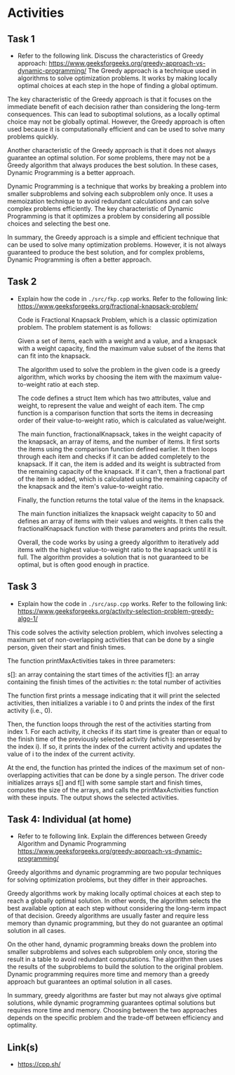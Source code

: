 # Activities

## Task 1

- Refer to the following link. Discuss the characteristics of Greedy approach:
  https://www.geeksforgeeks.org/greedy-approach-vs-dynamic-programming/
The Greedy approach is a technique used in algorithms to solve optimization problems. It works by making locally optimal choices at each step in the hope of finding a global optimum.

The key characteristic of the Greedy approach is that it focuses on the immediate benefit of each decision rather than considering the long-term consequences. This can lead to suboptimal solutions, as a locally optimal choice may not be globally optimal. However, the Greedy approach is often used because it is computationally efficient and can be used to solve many problems quickly.

Another characteristic of the Greedy approach is that it does not always guarantee an optimal solution. For some problems, there may not be a Greedy algorithm that always produces the best solution. In these cases, Dynamic Programming is a better approach.

Dynamic Programming is a technique that works by breaking a problem into smaller subproblems and solving each subproblem only once. It uses a memoization technique to avoid redundant calculations and can solve complex problems efficiently. The key characteristic of Dynamic Programming is that it optimizes a problem by considering all possible choices and selecting the best one.

In summary, the Greedy approach is a simple and efficient technique that can be used to solve many optimization problems. However, it is not always guaranteed to produce the best solution, and for complex problems, Dynamic Programming is often a better approach.

## Task 2

- Explain how the code in `./src/fkp.cp`p works. Refer to the following link:
  https://www.geeksforgeeks.org/fractional-knapsack-problem/

  Code is Fractional Knapsack Problem, which is a classic optimization problem. The problem statement is as follows:

  Given a set of items, each with a weight and a value, and a knapsack with a weight capacity, find the maximum value subset of the items that can fit into the knapsack.

  The algorithm used to solve the problem in the given code is a greedy algorithm, which works by choosing the item with the maximum value-to-weight ratio at each step.

  The code defines a struct Item which has two attributes, value and weight, to represent the value and weight of each item. The cmp function is a comparison function that sorts the items in decreasing order of their value-to-weight ratio, which is calculated as value/weight.

  The main function, fractionalKnapsack, takes in the weight capacity of the knapsack, an array of items, and the number of items. It first sorts the items using the comparison function defined earlier. It then loops through each item and checks if it can be added completely to the knapsack. If it can, the item is added and its weight is subtracted from the remaining capacity of the knapsack. If it can't, then a fractional part of the item is added, which is calculated using the remaining capacity of the knapsack and the item's value-to-weight ratio.

  Finally, the function returns the total value of the items in the knapsack.

  The main function initializes the knapsack weight capacity to 50 and defines an array of items with their values and weights. It then calls the fractionalKnapsack function with these parameters and prints the result.

  Overall, the code works by using a greedy algorithm to iteratively add items with the highest value-to-weight ratio to the knapsack until it is full. The algorithm provides a solution that is not guaranteed to be optimal, but is often good enough in practice.

## Task 3

- Explain how the code in `./src/asp.cpp` works. Refer to the following link:
  https://www.geeksforgeeks.org/activity-selection-problem-greedy-algo-1/

This code solves the activity selection problem, which involves selecting a maximum set of non-overlapping activities that can be done by a single person, given their start and finish times.

The function printMaxActivities takes in three parameters:

s[]: an array containing the start times of the activities
f[]: an array containing the finish times of the activities
n: the total number of activities

The function first prints a message indicating that it will print the selected activities, then initializes a variable i to 0 and prints the index of the first activity (i.e., 0).

Then, the function loops through the rest of the activities starting from index 1. For each activity, it checks if its start time is greater than or equal to the finish time of the previously selected activity (which is represented by the index i). If so, it prints the index of the current activity and updates the value of i to the index of the current activity.

At the end, the function has printed the indices of the maximum set of non-overlapping activities that can be done by a single person. The driver code initializes arrays s[] and f[] with some sample start and finish times, computes the size of the arrays, and calls the printMaxActivities function with these inputs. The output shows the selected activities.

## Task 4: Individual (at home)

- Refer to te following link. Explain the differences between Greedy Algorithm and Dynamic Programming
  https://www.geeksforgeeks.org/greedy-approach-vs-dynamic-programming/

Greedy algorithms and dynamic programming are two popular techniques for solving optimization problems, but they differ in their approaches.

Greedy algorithms work by making locally optimal choices at each step to reach a globally optimal solution. In other words, the algorithm selects the best available option at each step without considering the long-term impact of that decision. Greedy algorithms are usually faster and require less memory than dynamic programming, but they do not guarantee an optimal solution in all cases.

On the other hand, dynamic programming breaks down the problem into smaller subproblems and solves each subproblem only once, storing the result in a table to avoid redundant computations. The algorithm then uses the results of the subproblems to build the solution to the original problem. Dynamic programming requires more time and memory than a greedy approach but guarantees an optimal solution in all cases.

In summary, greedy algorithms are faster but may not always give optimal solutions, while dynamic programming guarantees optimal solutions but requires more time and memory. Choosing between the two approaches depends on the specific problem and the trade-off between efficiency and optimality.

## Link(s)

- https://cpp.sh/
